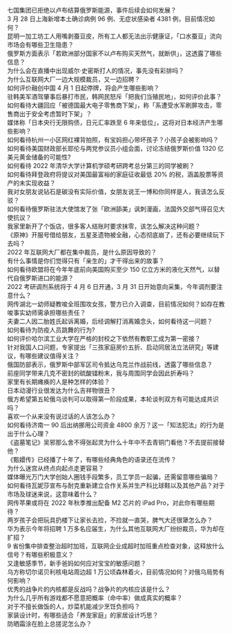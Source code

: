 七国集团已拒绝以卢布结算俄罗斯能源，事件后续会如何发展？  
3 月 28 日上海新增本土确诊病例 96 例、无症状感染者 4381 例，目前情况如何？  
昆明一加工坊工人用嘴剥蚕豆皮，所有工人都无法出示健康证，「口水蚕豆」流向市场会有哪些卫生隐患？  
俄罗斯方面表示「若欧洲部分国家不以卢布购买天然气，就断供」，这透露了哪些信息？  
为什么会在直播中出现威尔·史密斯打人的情况，事先没有彩排吗？  
为什么互联网大厂一边大规模裁员，又一边招聘？  
如何评价融创中国 4 月 1 日起停牌，将会产生哪些影响？  
驻韩美军酒驾肇事后暴打市民，韩网民怒斥「把我们当殖民地」，如何评价此事？  
如何看待大疆回应「被德国最大电子零售商下架」，称「系遭受水军刷屏攻击，零售商出于安全考虑暂时下架」？  
媒体称「日本央行无限购债，日元汇率跌至 6 年来低位」，这将对日本经济产生哪些影响？  
如何看待杭州一小区网红裸背拍照，有宝妈担心带坏孩子？小孩子会被影响吗？  
如何看待美国财政部长耶伦与两党参议员小组会面，讨论冻结俄罗斯价值 1320 亿美元黄金储备的可能性?  
如何看待 2022 年清华大学计算机学硕考研跨考总分第三的同学被刷？  
如何看待拜登政府将提议对美国最富裕的家庭征收最低 20% 的税，涵盖股票等资产的未实现收益？  
我对女朋友说钻石是碳没有实际价值，女朋友说王一博和你同样是人，我该怎么反驳？  
如何看待俄罗斯驻法大使馆发了张「欧洲舔美」讽刺漫画，法国外交部气得召见大使抗议？  
我家里新开了个饭店，很多客人结账时要求抹零，该怎么解决这种问题？  
《原神》开服号借给朋友，五星圣遗物被全融，心态彻底崩了，还有必要继续玩下去吗？  
2022 年互联网大厂都在集中裁员，是什么原因导致的？  
有什么事情是你们觉得只有「亲生的」才干得出来的故事？  
如何看待欧盟将在今年年底前向美国购买至少 150 亿立方米的液化天然气，以替代自俄罗斯进口的能源？  
2022 考研调剂系统将于 4 月 6 日开通，3 月 31 日开始意向采集，今年调剂要注意什么？  
网传湖北一幼师疑教唆全班围攻女孩，警方已介入调查，目前情况如何？如存在教唆事实幼师需承担哪些责任？  
夫妻二人因二胎姓氏起诉离婚，后经调解打消离婚念头，如何看待这一问题？  
如何看待为防疫人员跳舞的行为?  
如何评价哈尔滨工业大学在严格的封校之下依然有教职工成为第一密接？  
针对我国人口问题，专家提出「三孩家庭房价五折、启动同居法立法研究」等建议，有哪些建议值得关注？  
俄国防部表示，俄罗斯中部军区司令抵达乌克兰作战前线，透露了哪些信息？  
前座同学带来几克不密封的硫酸镭粉末，我与周围同学会因此折寿吗？  
家里有长期瘫痪的人是种怎样的体验？  
日本动漫行业很发达为什么吉祥物很丑？  
俄方希望第五轮俄乌谈判可以取得第一阶段成果，本轮谈判双方有可能达成共识吗？  
喜欢一个从来没有说过话的人该怎么办？  
如何看待济南一 90 后出纳挪用公司资金 4800 余万？这一「知法犯法」的行为是出于什么心理？  
《盗墓笔记》吴邪那么舍不得张起灵为什么十年中不去青铜门看他？不去提前接替他？  
《甄嬛传》已经播了十年了，有哪些经典角色的语录还在流传？  
为什么迷宫从终点向起点走更容易？  
媒体曝光万门大学创始人圈钱手段繁多，员工学员一起骗，还需留意哪些骗局？  
如何看待瓦妮莎宣布与耐克重新建立合作关系并生产科比球鞋以及其他产品？对于市场及球迷来说，这意味着什么？  
网传苹果或将在 2022 年秋季推出配备 M2 芯片的 iPad Pro，对此你有哪些期待？  
两岁孩子会把玩具扔楼下让家长去捡，不捡就一直哭，脾气大还很犟怎么办？  
华为表示今年将招聘 1 万多名应届生，为什么其他互联网大厂纷纷裁员，华为却在扩招？  
9 省份集中排查整治超时加班，互联网企业成超时加班重点检查对象，这释放什么信号？有哪些积极意义？  
又逢敏感季节，新手爸妈如何应对宝宝的敏感问题？  
乌方称切尔诺贝利核电站周边超 1 万公顷森林着火，目前情况如何？对俄乌局势有何影响？  
优秀的战争片的内核都是反战吗？战争片的内核应该是什么？  
为什么几乎所有游戏都不愿意把概率（命中率）做成真实的概率？  
对于不擅长做饭的人，炒菜机能减少烹饪负担吗？  
家装设计时，有哪些适合「养宠家庭」的家居设计巧思？  
防晒霜涂在脸上总搓泥怎么办？  
